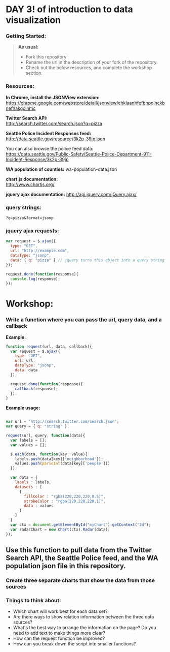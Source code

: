 # DAY 3! of introduction to data visualization

### Getting Started:
> **As usual:**
> - Fork this repository
> - Rename the url in the description of your fork of the repository.
> - Check out the below resources, and complete the workshop section.


### Resources:
**In Chrome, install the JSONView extension:**  
https://chrome.google.com/webstore/detail/jsonview/chklaanhfefbnpoihckbnefhakgolnmc  

**Twitter Search API:**  
http://search.twitter.com/search.json?q=pizza  

**Seattle Police Incident Responses feed:**  
http://data.seattle.gov/resource/3k2p-39jp.json  

You can also browse the police feed data:  
https://data.seattle.gov/Public-Safety/Seattle-Police-Department-911-Incident-Response/3k2p-39jp

**WA population of counties:**
wa-population-data.json

**chart.js documentation:**  
http://www.chartjs.org/  

**jquery ajax documentation:**
http://api.jquery.com/jQuery.ajax/

### query strings:
```
?q=pizza&format=jsonp
```

### jquery ajax requests:
```javascript
var request = $.ajax({
  type: "GET",
  url: "http://example.com",
  dataType: "jsonp",
  data: { q: "pizza" } // jquery turns this object into a query string
});

request.done(function(response){
  console.log(response);
});
```

# Workshop:
### Write a function where you can pass the url, query data, and a callback

**Example:**  
```javascript
function request(url, data, callback){
  var request = $.ajax({
    type: "GET",
    url: url,
    dataType: "jsonp",
    data: data
  });

  request.done(function(response){
    callback(response);
  });
}
```

**Example usage:**  
```javascript

var url = 'http://search.twitter.com/search.json';
var query = { q: "string" };

request(url, query, function(data){
  var labels = [];
  var values = [];

  $.each(data, function(key, value){
    labels.push(data[key]['neighborhood']);
    values.push(parseInt(data[key]['people']))
  });

  var data = {
    labels : labels,
    datasets : [
      {
        fillColor : "rgba(220,220,220,0.5)",
        strokeColor : "rgba(220,220,220,1)",
        data : values
      }
    ]
  }
  var ctx = document.getElementById("myChart").getContext("2d");
  var radarChart = new Chart(ctx).Radar(data);
});
```

## Use this function to pull data from the Twitter Search API, the Seattle Police feed, and the WA population json file in this repository.
### Create three separate charts that show the data from those sources

### Things to think about:
- Which chart will work best for each data set?
- Are there ways to show relation information between the three data sources?
- What's the best way to arrange the information on the page? Do you need to add text to make things more clear?
- How can the request function be improved?
- How can you break down the script into smaller functions?
